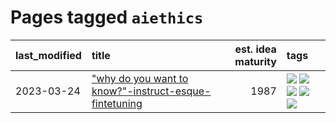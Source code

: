 # Pages tagged `aiethics`

|last_modified|title|est. idea maturity|tags
|:---|:---|---:|:---|
|2023-03-24|["why do you want to know?"-instruct-esque-fintetuning](../whydoyouwantoknow.md)|1987|[![](https://img.shields.io/badge/tag-aiethics-cdef47)](../tags/aiethics.md) [![](https://img.shields.io/badge/tag-alignment-6013c8)](../tags/alignment.md) [![](https://img.shields.io/badge/tag-dialogue-99b5f2)](../tags/dialogue.md) [![](https://img.shields.io/badge/tag-models-c4fb38)](../tags/models.md) [![](https://img.shields.io/badge/tag-wip-77a0)](../tags/wip.md)|
